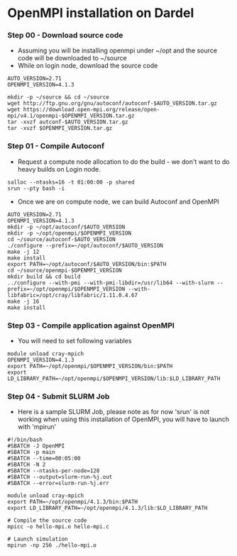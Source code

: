 # OpenMPI installation on Dardel

### Step 00 - Download source code

- Assuming you will be installing openmpi under ~/opt and the source code will be downloaded to ~/source
- While on login node, download the source code

```
AUTO_VERSION=2.71
OPENMPI_VERSION=4.1.3

mkdir -p ~/source && cd ~/source
wget http://ftp.gnu.org/gnu/autoconf/autoconf-$AUTO_VERSION.tar.gz
wget https://download.open-mpi.org/release/open-mpi/v4.1/openmpi-$OPENMPI_VERSION.tar.gz
tar -xvzf autconf-$AUTO_VERSION.tar.gz
tar -xvzf $OPENMPI_VERSION.tar.gz
```

### Step 01 - Compile Autoconf

- Request a compute node allocation to do the build - we don't want to do heavy builds on Login node.

```
salloc --ntasks=16 -t 01:00:00 -p shared
srun --pty bash -i
```

- Once we are on compute node, we can build Autoconf and OpenMPI

```
AUTO_VERSION=2.71 
OPENMPI_VERSION=4.1.3
mkdir -p ~/opt/autoconf/$AUTO_VERSION
mkdir -p ~/opt/openmpi/$OPENMPI_VERSION
cd ~/source/autoconf-$AUTO_VERSION
./configure --prefix=~/opt/autoconf/$AUTO_VERSION
make -j 12
make install
export PATH=~/opt/autoconf/$AUTO_VERSION/bin:$PATH
cd ~/source/openmpi-$OPENMPI_VERSION
mkdir build && cd build
../configure --with-pmi --with-pmi-libdir=/usr/lib64 --with-slurm --prefix=~/opt/openmpi/$OPENMPI_VERSION --with-libfabric=/opt/cray/libfabric/1.11.0.4.67
make -j 16
make install
```

### Step 03 - Compile application against OpenMPI
- You will need to set following variables

```
module unload cray-mpich
OPENMPI_VERSION=4.1.3
export PATH=~/opt/openmpi/$OPENMPI_VERSION/bin:$PATH
export LD_LIBRARY_PATH=~/opt/openmpi/$OPENMPI_VERSION/lib:$LD_LIBRARY_PATH
```

### Step 04 - Submit SLURM Job

- Here is a sample SLURM Job, please note as for now 'srun' is not working when using this installation of OpenMPI, you will have to launch with 'mpirun'

```
#!/bin/bash
#SBATCH -J OpenMPI
#SBATCH -p main
#SBATCH --time=00:05:00
#SBATCH -N 2
#SBATCH --ntasks-per-node=128
#SBATCH --output=slurm-run-%j.out
#SBATCH --error=slurm-run-%j.err

module unload cray-mpich
export PATH=~/opt/openmpi/4.1.3/bin:$PATH
export LD_LIBRARY_PATH=~/opt/openmpi/4.1.3/lib:$LD_LIBRARY_PATH

# Compile the source code
mpicc -o hello-mpi.o hello-mpi.c

# Launch simulation
mpirun -np 256 ./hello-mpi.o
```
